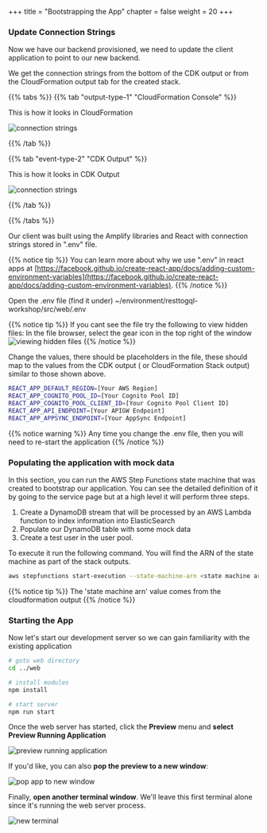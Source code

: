 +++
title = "Bootstrapping the App"
chapter = false
weight = 20
+++


### Update Connection Strings

Now we have our backend provisioned, we need to update the client application to point to our new backend.

We get the connection strings from the bottom of the CDK output or from the CloudFormation output tab for the created stack.

{{% tabs %}}
{{% tab "output-type-1" "CloudFormation Console" %}}

This is how it looks in CloudFormation

![connection strings](/images/cdk-stack-outputs.png)
 
{{% /tab %}}

{{% tab  "event-type-2"  "CDK Output" %}}

This is how it looks in CDK Output

![connection strings](/images/connection_strings.png)
 


{{% /tab %}}

{{% /tabs %}}



Our client was built using the Amplify libraries and React with connection strings stored in ".env" file.

{{% notice tip %}}
You can learn more about why we use ".env" in react apps at [https://facebook.github.io/create-react-app/docs/adding-custom-environment-variables](https://facebook.github.io/create-react-app/docs/adding-custom-environment-variables).
{{% /notice %}}

Open the .env file
(find it under)
~/environment/resttogql-workshop/src/web/.env

{{% notice tip %}}
If you cant see the file try the following to view hidden files: In the file browser, select the gear icon in the top right of the window
![viewing hidden files](/images/show_hidden_files.png)
{{% /notice %}}

Change the values, there should be placeholders in the file, these should map to the values from the CDK output ( or CloudFormation Stack output) similar to those shown above.

```bash
REACT_APP_DEFAULT_REGION=[Your AWS Region]
REACT_APP_COGNITO_POOL_ID=[Your Cognito Pool ID]
REACT_APP_COGNITO_POOL_CLIENT_ID=[Your Cognito Pool Client ID]
REACT_APP_API_ENDPOINT=[Your APIGW Endpoint]
REACT_APP_APPSYNC_ENDPOINT=[Your AppSync Endpoint]
```

{{% notice warning %}}
Any time you change the .env file, then you will need to re-start the application
{{% /notice %}}

### Populating the application with mock data

In this section, you can run the AWS Step Functions state machine that was created to bootstrap our application. You can see the detailed definition of it by going to the service page but at a high level it will perform three steps.

1. Create a DynamoDB stream that will be processed by an AWS Lambda function to index information into ElasticSearch
2. Populate our DynamoDB table with some mock data
3. Create a test user in the user pool.

To execute it run the following command. You will find the ARN of the state machine as part of the stack outputs.

```bash
aws stepfunctions start-execution --state-machine-arn <state machine arn>
```

{{% notice tip %}}
The 'state machine arn' value comes from the cloudformation output
{{% /notice %}}

### Starting the App

Now let's start our development server so we can gain familiarity with the existing application

```bash
# goto web directory
cd ../web

# install modules
npm install

# start server
npm run start

```

Once the web server has started, click the **Preview** menu and **select Preview Running Application**

![preview running application](/images/preview_running_application.png)

If you'd like, you can also **pop the preview to a new window**:

![pop app to new window](/images/pop_browser_new_window.png)

Finally, **open another terminal window**. We'll leave this first terminal alone since it's running the web server process.

![new terminal](/images/c9_new_terminal.png)

